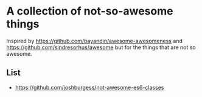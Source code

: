 # A collection of not-so-awesome things
Inspired by https://github.com/bayandin/awesome-awesomeness and https://github.com/sindresorhus/awesome but for the things that are not so awesome.

## List
- https://github.com/joshburgess/not-awesome-es6-classes
